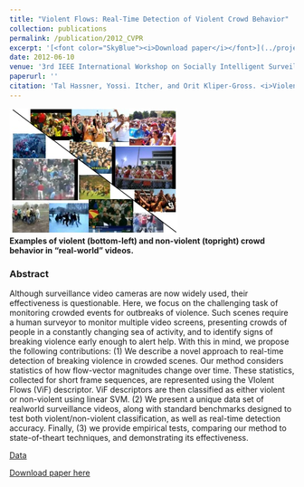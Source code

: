 ```yaml
---
title: "Violent Flows: Real-Time Detection of Violent Crowd Behavior"
collection: publications
permalink: /publication/2012_CVPR
excerpt: '[<font color="SkyBlue"><i>Download paper</i></font>](../projects/violentflows/violent_flows.pdf)'
date: 2012-06-10
venue: '3rd IEEE International Workshop on Socially Intelligent Surveillance and Monitoring (SISM) at the IEEE Conf. on Computer Vision and Pattern Recognition (CVPR), Rhode Island'
paperurl: ''
citation: 'Tal Hassner, Yossi. Itcher, and Orit Kliper-Gross. <i>Violent Flows: Real-Time Detection of Violent Crowd Behavior.</i> 3rd IEEE International Workshop on Socially Intelligent Surveillance and Monitoring (SISM) at the IEEE Conf. on Computer Vision and Pattern Recognition (CVPR), Rhode Island, 2012.'
---
```


<img src='../projects/violentflows/Violent Flows - Icon.jpg'><br/>
<b>Examples of violent (bottom-left) and non-violent (topright)
crowd behavior in “real-world” videos.</b>

### Abstract
Although surveillance video cameras are now widely used, their effectiveness is questionable. Here, we focus on the challenging task of monitoring crowded events for outbreaks of violence. Such scenes require a human surveyor to monitor multiple video screens, presenting crowds of people in a constantly changing sea of activity, and to identify signs of breaking violence early enough to alert help. With this in mind, we propose the following contributions: (1) We describe a novel approach to real-time detection of breaking violence in crowded scenes. Our method considers statistics of how flow-vector magnitudes change over time. These statistics, collected for short frame sequences, are represented using the VIolent Flows (ViF) descriptor. ViF descriptors are then classified as either violent or non-violent using linear SVM. (2) We present a unique data set of realworld surveillance videos, along with standard benchmarks designed to test both violent/non-violent classification, as well as real-time detection accuracy. Finally, (3) we provide empirical tests, comparing our method to state-of-theart techniques, and demonstrating its effectiveness. 


[Data](../projects/violentflows/index.html)

[Download paper here](../projects/violentflows/violent_flows.pdf)
